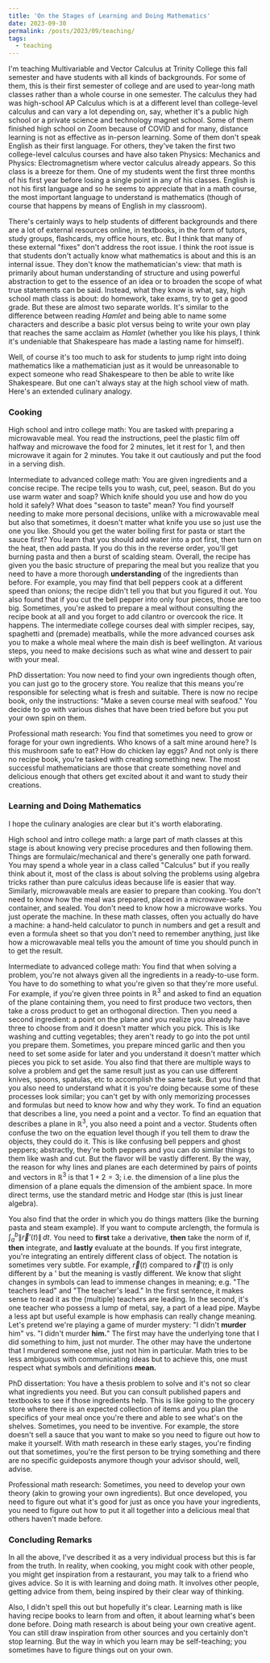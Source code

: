 ```yaml
---
title: 'On the Stages of Learning and Doing Mathematics'
date: 2023-09-30
permalink: /posts/2023/09/teaching/
tags:
  - teaching
---
```


I'm teaching Multivariable and Vector Calculus at Trinity College this fall semester and have students with all kinds of backgrounds. For some of them, this is their first semester of college and are used to year-long math classes rather than a whole course in one semester. The calculus they had was high-school AP Calculus which is at a different level than college-level calculus and can vary a lot depending on, say, whether it's a public high school or a private science and technology magnet school. Some of them finished high school on Zoom because of COVID and for many, distance learning is not as effective as in-person learning. Some of them don't speak English as their first language. For others, they've taken the first two college-level calculus courses and have also taken Physics: Mechanics and Physics: Electromagnetism where vector calculus already appears. So this class is a breeze for them. One of my students went the first three months of his first year before losing a single point in any of his classes. English is not his first language and so he seems to appreciate that in a math course, the most important language to understand is mathematics (though of course that happens by means of English in my classroom).

There's certainly ways to help students of different backgrounds and there are a lot of external resources online, in textbooks, in the form of tutors, study groups, flashcards, my office hours, etc. But I think that many of these external "fixes" don't address the root issue. I think the root issue is that students don't actually know what mathematics is about and this is an internal issue. They don't know the mathematician's view: that math is primarily about human understanding of structure and using powerful abstraction to get to the essence of an idea or to broaden the scope of what true statements can be said. Instead, what they know is what, say, high school math class is about: do homework, take exams, try to get a good grade. But these are almost two separate worlds. It's similar to the difference between reading _Hamlet_ and being able to name some characters and describe a basic plot versus being to write your own play that reaches the same acclaim as _Hamlet_ (whether you like his plays, I think it's undeniable that Shakespeare has made a lasting name for himself).

Well, of course it's too much to ask for students to jump right into doing mathematics like a mathematician just as it would be unreasonable to expect someone who read Shakespeare to then be able to write like Shakespeare. But one can't always stay at the high school view of math. Here's an extended culinary analogy.

### Cooking

High school and intro college math: You are tasked with preparing a microwavable meal. You read the instructions, peel the plastic film off halfway and microwave the food for 2 minutes, let it rest for 1, and then microwave it again for 2 minutes. You take it out cautiously and put the food in a serving dish.

Intermediate to advanced college math: You are given ingredients and a concise recipe. The recipe tells you to wash, cut, peel, season. But do you use warm water and soap? Which knife should you use and how do you hold it safely? What does "season to taste" mean? You find yourself needing to make more personal decisions, unlike with a microwavable meal but also that sometimes, it doesn't matter what knife you use so just use the one you like. Should you get the water boiling first for pasta or start the sauce first? You learn that you should add water into a pot first, then turn on the heat, then add pasta. If you do this in the reverse order, you'll get burning pasta and then a burst of scalding steam.
Overall, the recipe has given you the basic structure of preparing the meal but you realize that you need to have a more thorough **understanding** of the ingredients than before. For example, you may find that bell peppers cook at a different speed than onions; the recipe didn't tell you that but you figured it out. You also found that if you cut the bell pepper into only four pieces, those are too big. Sometimes, you're asked to prepare a meal without consulting the recipe book at all and you forget to add cilantro or overcook the rice. It happens. The intermediate college courses deal with simpler recipes, say, spaghetti and (premade) meatballs, while the more advanced courses ask you to make a whole meal where the main dish is beef wellington. At various steps, you need to make  decisions such as what wine and dessert to pair with your meal.

PhD dissertation: You now need to find your own ingredients though often, you can just go to the grocery store. You realize that this means you're responsible for selecting what is fresh and suitable. There is now no recipe book, only the instructions: "Make a seven course meal with seafood." You decide to go with various dishes that have been tried before but you put your own spin on them.

Professional math research: You find that sometimes you need to grow or forage for your own ingredients. Who knows of a salt mine around here? Is this mushroom safe to eat? How do chicken lay eggs? And not only is there no recipe book, you're tasked with creating something new. The most successful mathematicians are those that create something novel and delicious enough that others get excited about it and want to study their creations.

### Learning and Doing Mathematics

I hope the culinary analogies are clear but it's worth elaborating.

High school and intro college math: a large part of math classes at this stage is about knowing very precise procedures and then following them. Things are formulaic/mechanical and there's generally one path forward. You may spend a whole year in a class called "Calculus" but if you really think about it, most of the class is about solving the problems using algebra tricks rather than pure calculus ideas because life is easier that way. Similarly, microwavable meals are easier to prepare than cooking. You don't need to know how the meal was prepared, placed in a microwave-safe container, and sealed. You don't need to know how a microwave works. You just operate the machine. In these math classes, often you actually do have a machine: a hand-held calculator to punch in numbers and get a result and even a formula sheet so that you don't need to remember anything, just like how a microwavable meal tells you the amount of time you should punch in to get the result.

Intermediate to advanced college math: You find that when solving a problem, you're not always given all the ingredients in a ready-to-use form. You have to do something to what you're given so that they're more useful. For example, if you're given three points in $\mathbb{R}^3$ and asked to find an equation of the plane containing them, you need to first produce two vectors, then take a cross product to get an orthogonal direction. Then you need a second ingredient: a point on the plane and you realize you already have three to choose from and it doesn't matter which you pick. This is like washing and cutting vegetables; they aren't ready to go into the pot until you prepare them. Sometimes, you prepare minced garlic and then you need to set some aside for later and you understand it doesn't matter which pieces you pick to set aside. You also find that there are multiple ways to solve a problem and get the same result just as you can use different knives, spoons, spatulas, etc to accomplish the same task. 
But you find that you also need to understand what it is you're doing because some of these processes look similar; you can't get by with only memorizing processes and formulas but need to know how and why they work. To find an equation that describes a line, you need a point and a vector. To find an equation that describes a plane in $\mathbb{R}^3$, you also need a point and a vector. Students often confuse the two on the equation level though if you tell them to draw the objects, they could do it. This is like confusing bell peppers and ghost peppers; abstractly, they're both peppers and you can do similar things to them like wash and cut. But the flavor will be vastly different. 
By the way, the reason for why lines and planes are each determined by pairs of points and vectors in $\mathbb{R}^3$ is that $1+2=3$; i.e. the dimension of a line plus the dimension of a plane equals the dimension of the ambient space. In more direct terms, use the standard metric and Hodge star (this is just linear algebra).

You also find that the order in which you do things matters (like the burning pasta and steam example). If you want to compute arclength, the formula is $\int^b_a \|\vec{r}'(t)\|\, dt$. You need to **first** take a derivative, **then** take the norm of if, **then** integrate, and **lastly** evaluate at the bounds. If you first integrate, you're integrating an entirely different class of object. The notation is sometimes very subtle. For example, $\vec{r}(t)$ compared to $\vec{r}'(t)$ is only different by a ' but the meaning is vastly different. We know that slight changes in symbols can lead to immense changes in meaning; e.g. "The teachers lead" and "The teacher's lead." In the first sentence, it makes sense to read it as the (multiple) teachers are leading. In the second, it's one teacher who possess a lump of metal, say, a part of a lead pipe. Maybe a less apt but useful example is how emphasis can really change meaning. Let's pretend we're playing a game of murder mystery: "I didn't **murder** him" vs. "I didn't murder **him.**" The first may have the underlying tone that I did something to him, just not murder. The other may have the undertone that I murdered someone else, just not him in particular. Math tries to be less ambiguous with communicating ideas but to achieve this, one must respect what symbols and definitions **mean.**

PhD dissertation: You have a thesis problem to solve and it's not so clear what ingredients you need. But you can consult published papers and textbooks to see if those ingredients help. This is like going to the grocery store where there is an expected collection of items and you plan the specifics of your meal once you're there and able to see what's on the shelves. Sometimes, you need to be inventive. For example, the store doesn't sell a sauce that you want to make so you need to figure out how to make it yourself. With math research in these early stages, you're finding out that sometimes, you're the first person to be trying something and there are no specific guideposts anymore though your advisor should, well, advise.

Professional math research: Sometimes, you need to develop your own theory (akin to growing your own ingredients). But once developed, you need to figure out what it's good for just as once you have your ingredients, you need to figure out how to put it all together into a delicious meal that others haven't made before.

### Concluding Remarks

In all the above, I've described it as a very individual process but this is far from the truth. In reality, when cooking, you might cook with other people, you might get inspiration from a restaurant, you may talk to a friend who gives advice. So it is with learning and doing math. It involves other people, getting advice from them, being inspired by their clear way of thinking.

Also, I didn't spell this out but hopefully it's clear. Learning math is like having recipe books to learn from and often, it about learning what's been done before. Doing math research is about being your own creative agent. You can still draw inspiration from other sources and you certainly don't stop learning. But the way in which you learn may be self-teaching; you sometimes have to figure things out on your own.
